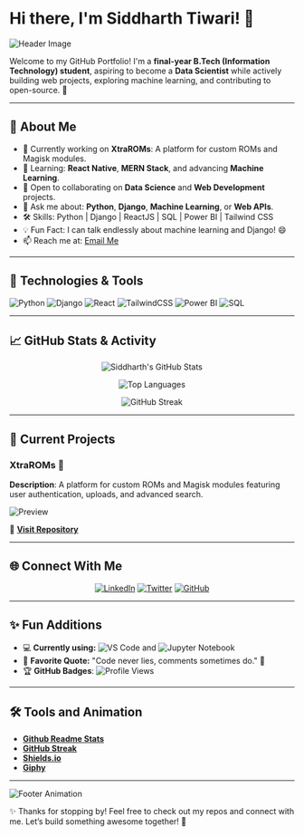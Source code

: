 # Hi there, I'm Siddharth Tiwari! 👋

![Header Image](https://media.giphy.com/media/L1R1tvI9svkIWwpVYr/giphy.gif)

Welcome to my GitHub Portfolio! I'm a **final-year B.Tech (Information Technology) student**, aspiring to become a **Data Scientist** while actively building web projects, exploring machine learning, and contributing to open-source. 🚀

---

## 🌟 About Me

- 🔭 Currently working on **XtraROMs**: A platform for custom ROMs and Magisk modules.
- 🌱 Learning: **React Native**, **MERN Stack**, and advancing **Machine Learning**.
- 👯 Open to collaborating on **Data Science** and **Web Development** projects.
- 💬 Ask me about: **Python**, **Django**, **Machine Learning**, or **Web APIs**.
- 🛠 Skills: Python | Django | ReactJS | SQL | Power BI | Tailwind CSS
- 💡 Fun Fact: I can talk endlessly about machine learning and Django! 😄
- 📫 Reach me at: [Email Me](mailto:example@example.com)

---

## 🚀 Technologies & Tools

![Python](https://img.shields.io/badge/-Python-3776AB?style=flat&logo=python&logoColor=white) ![Django](https://img.shields.io/badge/-Django-092E20?style=flat&logo=django&logoColor=white) ![React](https://img.shields.io/badge/-React-61DAFB?style=flat&logo=react&logoColor=white) ![TailwindCSS](https://img.shields.io/badge/-TailwindCSS-06B6D4?style=flat&logo=tailwindcss&logoColor=white) ![Power BI](https://img.shields.io/badge/-Power%20BI-F2C811?style=flat&logo=powerbi&logoColor=white) ![SQL](https://img.shields.io/badge/-SQL-336791?style=flat&logo=postgresql&logoColor=white)

---

## 📈 GitHub Stats & Activity

<div align="center">

![Siddharth's GitHub Stats](https://github-readme-stats.vercel.app/api?username=llSiddharthll&show_icons=true&theme=radical&count_private=true&hide=contribs)

![Top Languages](https://github-readme-stats.vercel.app/api/top-langs/?username=llSiddharthll&layout=compact&theme=radical)

![GitHub Streak](https://github-readme-streak-stats.herokuapp.com/?user=llSiddharthll&theme=radical)

</div>

---

## 🎯 Current Projects

### XtraROMs 🌟
**Description**: A platform for custom ROMs and Magisk modules featuring user authentication, uploads, and advanced search.

![Preview](https://media.giphy.com/media/QTfX9Ejfra3ZmNxh6B/giphy.gif)

🔗 **[Visit Repository](https://github.com/llSiddharthll)**

---

## 🌐 Connect With Me

<p align="center">
  <a href="https://linkedin.com/in/example"><img src="https://img.shields.io/badge/-LinkedIn-0077B5?style=flat&logo=linkedin&logoColor=white" alt="LinkedIn"></a>
  <a href="https://twitter.com/example"><img src="https://img.shields.io/badge/-Twitter-1DA1F2?style=flat&logo=twitter&logoColor=white" alt="Twitter"></a>
  <a href="https://github.com/llSiddharthll"><img src="https://img.shields.io/badge/-GitHub-181717?style=flat&logo=github&logoColor=white" alt="GitHub"></a>
</p>

---

## ✨ Fun Additions

- 💻 **Currently using:** ![VS Code](https://img.shields.io/badge/-VSCode-007ACC?style=flat&logo=visualstudiocode&logoColor=white) and ![Jupyter Notebook](https://img.shields.io/badge/-Jupyter-F37626?style=flat&logo=jupyter&logoColor=white)
- 🌌 **Favorite Quote:** "Code never lies, comments sometimes do." 🖤
- 🏆 **GitHub Badges**:
  ![Profile Views](https://komarev.com/ghpvc/?username=llSiddharthll&color=brightgreen)

---

## 🛠️ Tools and Animation

- **[Github Readme Stats](https://github.com/anuraghazra/github-readme-stats)**
- **[GitHub Streak](https://github.com/DenverCoder1/github-readme-streak-stats)**
- **[Shields.io](https://shields.io/)**
- **[Giphy](https://giphy.com/)**

---

![Footer Animation](https://media.giphy.com/media/jTNG3RF6EwbkpD4LZx/giphy.gif)

✨ Thanks for stopping by! Feel free to check out my repos and connect with me. Let’s build something awesome together! 🚀
